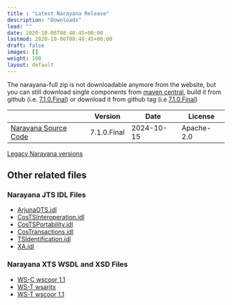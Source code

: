 ```yaml
---
title : "Latest Narayana Release"
description: "Downloads"
lead: ""
date: 2020-10-06T08:48:45+00:00
lastmod: 2020-10-06T08:48:45+00:00
draft: false
images: []
weight: 100
layout: default
---
```

The narayana-full zip is not downloadable anymore from the website, but you can still download single components from [maven central](https://mvnrepository.com/artifact/org.jboss.narayana), build it from github (i.e. [7.1.0.Final](https://github.com/jbosstm/narayana/tree/7.1.0.Final)) or download it from github tag (i.e [7.1.0.Final](https://github.com/jbosstm/narayana/releases/tag/7.1.0.Final))


| | Version | Date | License |
| ---------------------------------------- | ----------- | ----------------- | ---------------- |
| [Narayana Source Code](https://github.com/jbosstm/narayana/releases/tag/7.1.0.Final) | 7.1.0.Final | 2024-10-15 | Apache-2.0

[Legacy Narayana versions](../downloads-other/index.html)

Other related files
-------------------

### Narayana JTS IDL Files

-   [
    ArjunaOTS.idl](https://github.com/jbosstm/narayana/tree/5.13.1.Final/ArjunaJTS/idl/src/main/idl/arjuna/ArjunaOTS.idl)
-   [
    CosTSInteroperation.idl](https://github.com/jbosstm/narayana/tree/5.13.1.Final/ArjunaJTS/idl/src/main/idl/omg/CosTSInteroperation.idl)
-   [
    CosTSPortability.idl](https://github.com/jbosstm/narayana/tree/5.13.1.Final/ArjunaJTS/idl/src/main/idl/omg/CosTSPortability.idl)
-   [
    CosTransactions.idl](https://github.com/jbosstm/narayana/tree/5.13.1.Final/ArjunaJTS/idl/src/main/idl/omg/CosTransactions.idl)
-   [
    TSIdentification.idl](https://github.com/jbosstm/narayana/tree/5.13.1.Final/ArjunaJTS/idl/src/main/idl/omg/TSIdentification.idl)
-   [
    XA.idl](https://github.com/jbosstm/narayana/tree/5.13.1.Final/ArjunaJTS/idl/src/main/idl/omg/XA.idl)

### Narayana XTS WSDL and XSD Files

-   [ WS-C wscoor
    1.1](https://github.com/jbosstm/narayana/tree/5.13.1.Final/XTS/WS-C/dev/dd/wscoor1.1/wsdl)
-   [ WS-T
    wsarjtx](https://github.com/jbosstm/narayana/tree/5.13.1.Final/XTS/WS-T/dev/dd/wsarjtx/wsdl)
-   [ WS-T wscoor
    1.1](https://github.com/jbosstm/narayana/tree/5.13.1.Final/XTS/WS-T/dev/dd/wscoor1.1/wsdl)
